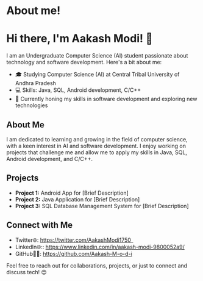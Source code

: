 # About me!

# Hi there, I'm Aakash Modi! 👋

I am an Undergraduate Computer Science (AI) student passionate about technology and software development. Here's a bit about me:

- 🎓 Studying Computer Science (AI) at Central Tribal University of Andhra Pradesh
- 💻 Skills: Java, SQL, Android development, C/C++
- 🌟 Currently honing my skills in software development and exploring new technologies

## About Me
I am dedicated to learning and growing in the field of computer science, with a keen interest in AI and software development. I enjoy working on projects that challenge me and allow me to apply my skills in Java, SQL, Android development, and C/C++. 

## Projects
- **Project 1:** Android App for [Brief Description]
- **Project 2:** Java Application for [Brief Description]
- **Project 3:** SQL Database Management System for [Brief Description]

## Connect with Me
- Twitter🌐: https://twitter.com/AakashModi1750_
- LinkedIn🌐:: https://www.linkedin.com/in/aakash-modi-9800052a9/
- GitHub🐱‍💻: https://github.com/Aakash-M-o-d-i

Feel free to reach out for collaborations, projects, or just to connect and discuss tech! 😊

